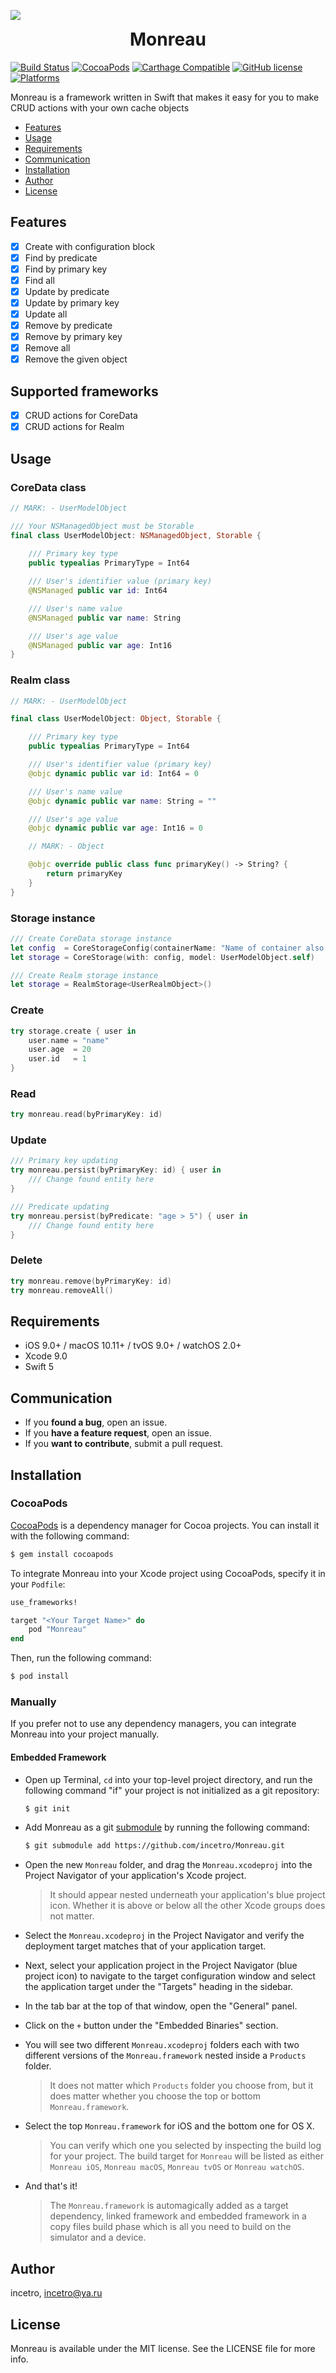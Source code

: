 ![](monreau.png)

<h1 align="center" style="margin-top: 0px;">Monreau</h1>

[![Build Status](https://travis-ci.org/incetro/Monreau.svg?branch=master)](https://travis-ci.org/incetro/Monreau)
[![CocoaPods](https://img.shields.io/cocoapods/v/Monreau.svg)](https://img.shields.io/cocoapods/v/Monreau.svg)
[![Carthage Compatible](https://img.shields.io/badge/Carthage-compatible-4BC51D.svg?style=flat)](https://github.com/Carthage/Carthage)
[![GitHub license](https://img.shields.io/badge/license-MIT-lightgrey.svg)](https://raw.githubusercontent.com/incetro/Monreau/master/LICENSE.md)
[![Platforms](https://img.shields.io/cocoapods/p/Monreau.svg)](https://cocoapods.org/pods/Monreau)

Monreau is a framework written in Swift that makes it easy for you to make CRUD actions with your own cache objects

- [Features](#features)
- [Usage](#usage)
- [Requirements](#requirements)
- [Communication](#communication)
- [Installation](#installation)
- [Author](#author)
- [License](#license)

## Features
- [x] Create with configuration block
- [x] Find by predicate
- [x] Find by primary key
- [x] Find all
- [x] Update by predicate
- [x] Update by primary key
- [x] Update all
- [x] Remove by predicate
- [x] Remove by primary key
- [x] Remove all
- [x] Remove the given object

## Supported frameworks
- [x] CRUD actions for CoreData
- [x] CRUD actions for Realm

## Usage
### CoreData class
```swift
// MARK: - UserModelObject

/// Your NSManagedObject must be Storable
final class UserModelObject: NSManagedObject, Storable {
    
    /// Primary key type
    public typealias PrimaryType = Int64

    /// User's identifier value (primary key)
    @NSManaged public var id: Int64

    /// User's name value
    @NSManaged public var name: String

    /// User's age value
    @NSManaged public var age: Int16
}
```
### Realm class
```swift
// MARK: - UserModelObject

final class UserModelObject: Object, Storable {

    /// Primary key type
    public typealias PrimaryType = Int64

    /// User's identifier value (primary key)
    @objc dynamic public var id: Int64 = 0

    /// User's name value
    @objc dynamic public var name: String = ""

    /// User's age value
    @objc dynamic public var age: Int16 = 0

    // MARK: - Object

    @objc override public class func primaryKey() -> String? {
        return primaryKey
    }
}
```

### Storage instance
```swift
/// Create CoreData storage instance
let config  = CoreStorageConfig(containerName: "Name of container also is filename for `*.xcdatamodeld` file.")
let storage = CoreStorage(with: config, model: UserModelObject.self)

/// Create Realm storage instance
let storage = RealmStorage<UserRealmObject>()
```
### Create
```swift
try storage.create { user in
    user.name = "name"
    user.age  = 20
    user.id   = 1
}
```
### Read
```swift
try monreau.read(byPrimaryKey: id)
```
### Update
```swift
/// Primary key updating
try monreau.persist(byPrimaryKey: id) { user in
    /// Change found entity here
}

/// Predicate updating
try monreau.persist(byPredicate: "age > 5") { user in
    /// Change found entity here
}
```
### Delete
```swift
try monreau.remove(byPrimaryKey: id)
try monreau.removeAll()
```
## Requirements
- iOS 9.0+ / macOS 10.11+ / tvOS 9.0+ / watchOS 2.0+
- Xcode 9.0
- Swift 5

## Communication

- If you **found a bug**, open an issue.
- If you **have a feature request**, open an issue.
- If you **want to contribute**, submit a pull request.

## Installation

### CocoaPods

[CocoaPods](http://cocoapods.org) is a dependency manager for Cocoa projects. You can install it with the following command:

```bash
$ gem install cocoapods
```

To integrate Monreau into your Xcode project using CocoaPods, specify it in your `Podfile`:

```ruby
use_frameworks!

target "<Your Target Name>" do
    pod "Monreau"
end
```

Then, run the following command:

```bash
$ pod install
```

### Manually

If you prefer not to use any dependency managers, you can integrate Monreau into your project manually.

#### Embedded Framework

- Open up Terminal, `cd` into your top-level project directory, and run the following command "if" your project is not initialized as a git repository:

  ```bash
  $ git init
  ```

- Add Monreau as a git [submodule](http://git-scm.com/docs/git-submodule) by running the following command:

  ```bash
  $ git submodule add https://github.com/incetro/Monreau.git
  ```

- Open the new `Monreau` folder, and drag the `Monreau.xcodeproj` into the Project Navigator of your application's Xcode project.

    > It should appear nested underneath your application's blue project icon. Whether it is above or below all the other Xcode groups does not matter.

- Select the `Monreau.xcodeproj` in the Project Navigator and verify the deployment target matches that of your application target.
- Next, select your application project in the Project Navigator (blue project icon) to navigate to the target configuration window and select the application target under the "Targets" heading in the sidebar.
- In the tab bar at the top of that window, open the "General" panel.
- Click on the `+` button under the "Embedded Binaries" section.
- You will see two different `Monreau.xcodeproj` folders each with two different versions of the `Monreau.framework` nested inside a `Products` folder.

    > It does not matter which `Products` folder you choose from, but it does matter whether you choose the top or bottom `Monreau.framework`.

- Select the top `Monreau.framework` for iOS and the bottom one for OS X.

    > You can verify which one you selected by inspecting the build log for your project. The build target for `Monreau` will be listed as either `Monreau iOS`, `Monreau macOS`, `Monreau tvOS` or `Monreau watchOS`.

- And that's it!

  > The `Monreau.framework` is automagically added as a target dependency, linked framework and embedded framework in a copy files build phase which is all you need to build on the simulator and a device.
  
## Author

incetro, incetro@ya.ru

## License

Monreau is available under the MIT license. See the LICENSE file for more info.
